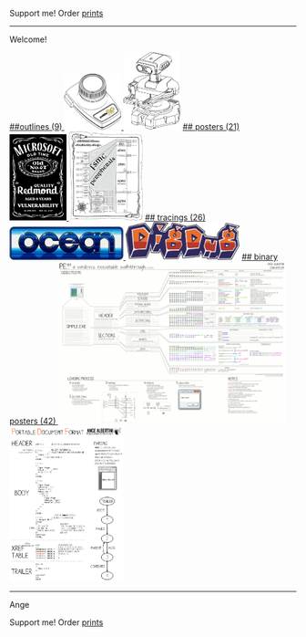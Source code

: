 Support me! Order [prints](http://prints.corkami.com/)

---
Welcome!

<a href="outline/README.md">
##outlines (9)
<img src="outline/AtariCX30.png" width="100"> <img src="outline/rob.png" width="100"></a>

<a href="posters/README.md">
## posters (21)
<img src="posters/MS067OldVuln.png" width="100"> <img src="posters/STM32F40xxx.png" width="130"></a>

<a href="tracing/README.md">
## tracings (26)
<img src="tracing/ocean.png" width="200"> <img src="tracing/Digdug.png" width="200"></a>

<a href="binary/README.md">
## binary posters (42)
<img src="binary/PE101.png" width="400"><img src="binary/PDF.png" width="200"></a>

---
Ange

Support me! Order [prints](http://prints.corkami.com/)
